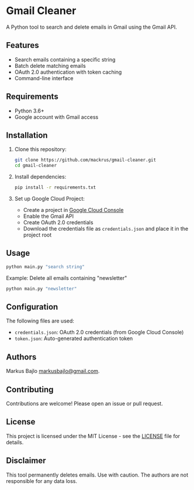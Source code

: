 # Gmail Cleaner

A Python tool to search and delete emails in Gmail using the Gmail API.

## Features

- Search emails containing a specific string
- Batch delete matching emails
- OAuth 2.0 authentication with token caching
- Command-line interface

## Requirements

- Python 3.6+
- Google account with Gmail access

## Installation

1. Clone this repository:

   ```bash
   git clone https://github.com/mackrus/gmail-cleaner.git
   cd gmail-cleaner
   ```

2. Install dependencies:

   ```bash
   pip install -r requirements.txt
   ```

3. Set up Google Cloud Project:
   - Create a project in [Google Cloud Console](https://console.cloud.google.com/)
   - Enable the Gmail API
   - Create OAuth 2.0 credentials
   - Download the credentials file as `credentials.json` and place it in the project root

## Usage

```bash
python main.py "search string"
```

Example: Delete all emails containing "newsletter"

```bash
python main.py "newsletter"
```

## Configuration

The following files are used:

- `credentials.json`: OAuth 2.0 credentials (from Google Cloud Console)
- `token.json`: Auto-generated authentication token

## Authors

Markus Bajlo [markusbajlo@gmail.com](email).

## Contributing

Contributions are welcome! Please open an issue or pull request.

## License

This project is licensed under the MIT License - see the [LICENSE](LICENSE) file for details.

## Disclaimer

This tool permanently deletes emails. Use with caution. The authors are not responsible for any data loss.
